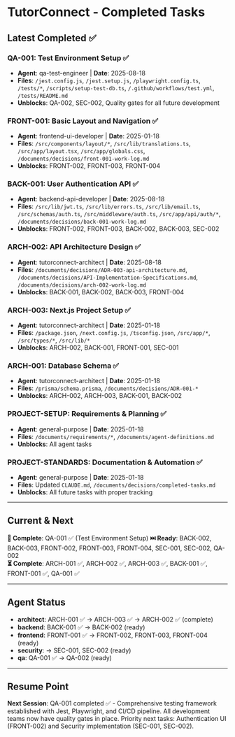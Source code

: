 # TutorConnect - Completed Tasks

## Latest Completed ✅

### QA-001: Test Environment Setup ✅
- **Agent**: qa-test-engineer | **Date**: 2025-08-18
- **Files**: `/jest.config.js`, `/jest.setup.js`, `/playwright.config.ts`, `/tests/*`, `/scripts/setup-test-db.ts`, `/.github/workflows/test.yml`, `/tests/README.md`
- **Unblocks**: QA-002, SEC-002, Quality gates for all future development

### FRONT-001: Basic Layout and Navigation ✅
- **Agent**: frontend-ui-developer | **Date**: 2025-01-18
- **Files**: `/src/components/layout/*`, `/src/lib/translations.ts`, `/src/app/layout.tsx`, `/src/app/globals.css`, `/documents/decisions/front-001-work-log.md`
- **Unblocks**: FRONT-002, FRONT-003, FRONT-004

### BACK-001: User Authentication API ✅
- **Agent**: backend-api-developer | **Date**: 2025-08-18
- **Files**: `/src/lib/jwt.ts`, `/src/lib/errors.ts`, `/src/lib/email.ts`, `/src/schemas/auth.ts`, `/src/middleware/auth.ts`, `/src/app/api/auth/*`, `/documents/decisions/back-001-work-log.md`
- **Unblocks**: FRONT-002, FRONT-003, BACK-002, BACK-003, SEC-002

### ARCH-002: API Architecture Design ✅
- **Agent**: tutorconnect-architect | **Date**: 2025-08-18
- **Files**: `/documents/decisions/ADR-003-api-architecture.md`, `/documents/decisions/API-Implementation-Specifications.md`, `/documents/decisions/arch-002-work-log.md`
- **Unblocks**: BACK-001, BACK-002, BACK-003, FRONT-004

### ARCH-003: Next.js Project Setup ✅
- **Agent**: tutorconnect-architect | **Date**: 2025-01-18
- **Files**: `/package.json`, `/next.config.js`, `/tsconfig.json`, `/src/app/*`, `/src/types/*`, `/src/lib/*`
- **Unblocks**: ARCH-002, BACK-001, FRONT-001, SEC-001

### ARCH-001: Database Schema ✅
- **Agent**: tutorconnect-architect | **Date**: 2025-01-18
- **Files**: `/prisma/schema.prisma`, `/documents/decisions/ADR-001-*`
- **Unblocks**: ARCH-002, ARCH-003, BACK-001, BACK-002

### PROJECT-SETUP: Requirements & Planning ✅ 
- **Agent**: general-purpose | **Date**: 2025-01-18
- **Files**: `/documents/requirements/*`, `/documents/agent-definitions.md`
- **Unblocks**: All agent tasks

### PROJECT-STANDARDS: Documentation & Automation ✅
- **Agent**: general-purpose | **Date**: 2025-01-18  
- **Files**: Updated `CLAUDE.md`, `/documents/decisions/completed-tasks.md`
- **Unblocks**: All future tasks with proper tracking

---

## Current & Next

**🔄 Complete**: QA-001 ✅ (Test Environment Setup)
**⏭️ Ready**: BACK-002, BACK-003, FRONT-002, FRONT-003, FRONT-004, SEC-001, SEC-002, QA-002  
**⏳ Complete**: ARCH-001 ✅, ARCH-002 ✅, ARCH-003 ✅, BACK-001 ✅, FRONT-001 ✅, QA-001 ✅

---

## Agent Status
- **architect**: ARCH-001 ✅ → ARCH-003 ✅ → ARCH-002 ✅ (complete)
- **backend**: BACK-001 ✅ → BACK-002 (ready)
- **frontend**: FRONT-001 ✅ → FRONT-002, FRONT-003, FRONT-004 (ready) 
- **security**: → SEC-001, SEC-002 (ready)
- **qa**: QA-001 ✅ → QA-002 (ready)

---

## Resume Point
**Next Session**: QA-001 completed ✅ - Comprehensive testing framework established with Jest, Playwright, and CI/CD pipeline. All development teams now have quality gates in place. Priority next tasks: Authentication UI (FRONT-002) and Security implementation (SEC-001, SEC-002).